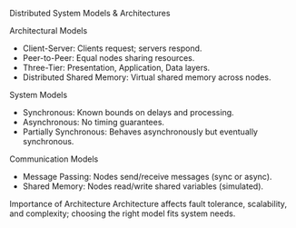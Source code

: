 Distributed System Models & Architectures

Architectural Models
- Client-Server: Clients request; servers respond.
- Peer-to-Peer: Equal nodes sharing resources.
- Three-Tier: Presentation, Application, Data layers.
- Distributed Shared Memory: Virtual shared memory across nodes.

System Models
- Synchronous: Known bounds on delays and processing.
- Asynchronous: No timing guarantees.
- Partially Synchronous: Behaves asynchronously but eventually synchronous.

Communication Models
- Message Passing: Nodes send/receive messages (sync or async).
- Shared Memory: Nodes read/write shared variables (simulated).

Importance of Architecture
Architecture affects fault tolerance, scalability, and complexity; choosing the right model fits system needs.
